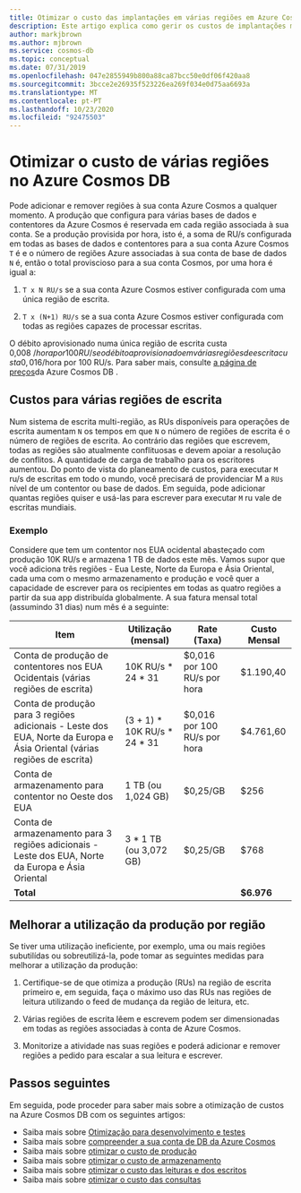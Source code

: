 ```yaml
---
title: Otimizar o custo das implantações em várias regiões em Azure Cosmos DB
description: Este artigo explica como gerir os custos de implantações multi-regiões em Azure Cosmos DB.
author: markjbrown
ms.author: mjbrown
ms.service: cosmos-db
ms.topic: conceptual
ms.date: 07/31/2019
ms.openlocfilehash: 047e2855949b800a88ca87bcc50e0df06f420aa8
ms.sourcegitcommit: 3bcce2e26935f523226ea269f034e0d75aa6693a
ms.translationtype: MT
ms.contentlocale: pt-PT
ms.lasthandoff: 10/23/2020
ms.locfileid: "92475503"
---
```

# <a name="optimize-multi-region-cost-in-azure-cosmos-db"></a>Otimizar o custo de várias regiões no Azure Cosmos DB

Pode adicionar e remover regiões à sua conta Azure Cosmos a qualquer momento. A produção que configura para várias bases de dados e contentores da Azure Cosmos é reservada em cada região associada à sua conta. Se a produção provisida por hora, isto é, a soma de RU/s configurada em todas as bases de dados e contentores para a sua conta Azure Cosmos `T` é e o número de regiões Azure associadas à sua conta de base de dados `N` é, então o total proviscioso para a sua conta Cosmos, por uma hora é igual a:

1. `T x N RU/s` se a sua conta Azure Cosmos estiver configurada com uma única região de escrita. 

1. `T x (N+1) RU/s` se a sua conta Azure Cosmos estiver configurada com todas as regiões capazes de processar escritas. 

O débito aprovisionado numa única região de escrita custa 0,008 $/hora por 100 RU/s e o débito aprovisionado em várias regiões de escrita custa 0,016 $/hora por 100 RU/s. Para saber mais, consulte [a página de preços](https://azure.microsoft.com/pricing/details/cosmos-db/)da Azure Cosmos DB .

## <a name="costs-for-multiple-write-regions"></a>Custos para várias regiões de escrita

Num sistema de escrita multi-região, as RUs disponíveis para operações de escrita aumentam `N` os tempos em que `N` o número de regiões de escrita é o número de regiões de escrita. Ao contrário das regiões que escrevem, todas as regiões são atualmente conflituosas e devem apoiar a resolução de conflitos. A quantidade de carga de trabalho para os escritores aumentou. Do ponto de vista do planeamento de custos, para executar `M` ru/s de escritas em todo o mundo, você precisará de providenciar M a `RUs` nível de um contentor ou base de dados. Em seguida, pode adicionar quantas regiões quiser e usá-las para escrever para executar `M` ru vale de escritas mundiais. 

### <a name="example"></a>Exemplo

Considere que tem um contentor nos EUA ocidental abasteçado com produção 10K RU/s e armazena 1 TB de dados este mês. Vamos supor que você adiciona três regiões - Eua Leste, Norte da Europa e Ásia Oriental, cada uma com o mesmo armazenamento e produção e você quer a capacidade de escrever para os recipientes em todas as quatro regiões a partir da sua app distribuída globalmente. A sua fatura mensal total (assumindo 31 dias) num mês é a seguinte:

|**Item**|**Utilização (mensal)**|**Rate** (Taxa)|**Custo Mensal**|
|----|----|----|----|
|Conta de produção de contentores nos EUA Ocidentais (várias regiões de escrita) |10K RU/s * 24 * 31 |$0,016 por 100 RU/s por hora |$1.190,40 |
|Conta de produção para 3 regiões adicionais - Leste dos EUA, Norte da Europa e Ásia Oriental (várias regiões de escrita) |(3 + 1) * 10K RU/s * 24 * 31 |$0,016 por 100 RU/s por hora |$4.761,60 |
|Conta de armazenamento para contentor no Oeste dos EUA |1 TB (ou 1,024 GB) |$0,25/GB |$256 |
|Conta de armazenamento para 3 regiões adicionais - Leste dos EUA, Norte da Europa e Ásia Oriental |3 * 1 TB (ou 3,072 GB) |$0,25/GB |$768 |
|**Total**|||**$6.976** |

## <a name="improve-throughput-utilization-on-a-per-region-basis"></a>Melhorar a utilização da produção por região

Se tiver uma utilização ineficiente, por exemplo, uma ou mais regiões subutilídas ou sobreutilizá-la, pode tomar as seguintes medidas para melhorar a utilização da produção:  

1. Certifique-se de que otimiza a produção (RUs) na região de escrita primeiro e, em seguida, faça o máximo uso das RUs nas regiões de leitura utilizando o feed de mudança da região de leitura, etc. 

2. Várias regiões de escrita lêem e escrevem podem ser dimensionadas em todas as regiões associadas à conta de Azure Cosmos. 

3. Monitorize a atividade nas suas regiões e poderá adicionar e remover regiões a pedido para escalar a sua leitura e escrever.

## <a name="next-steps"></a>Passos seguintes

Em seguida, pode proceder para saber mais sobre a otimização de custos na Azure Cosmos DB com os seguintes artigos:

* Saiba mais sobre [Otimização para desenvolvimento e testes](optimize-dev-test.md)
* Saiba mais sobre [compreender a sua conta de DB da Azure Cosmos](understand-your-bill.md)
* Saiba mais sobre [otimizar o custo de produção](optimize-cost-throughput.md)
* Saiba mais sobre [otimizar o custo de armazenamento](optimize-cost-storage.md)
* Saiba mais sobre [otimizar o custo das leituras e dos escritos](optimize-cost-reads-writes.md)
* Saiba mais sobre [otimizar o custo das consultas](./optimize-cost-reads-writes.md)